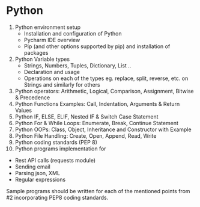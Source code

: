 # Python
1. Python environment setup
   - Installation and configuration of Python
   - Pycharm IDE overview
   - Pip (and other options supported by pip) and installation of packages
2. Python Variable types
   - Strings, Numbers, Tuples, Dictionary, List ..
   - Declaration and usage
   - Operations on each of the types eg. replace, split,
     reverse, etc. on Strings and similarly for others
3. Python operators: Arithmetic, Logical, Comparison, Assignment, Bitwise & Precedence
4. Python Functions Examples: Call, Indentation, Arguments & Return Values
5. Python IF, ELSE, ELIF, Nested IF & Switch Case Statement
6. Python For & While Loops: Enumerate, Break, Continue Statement
7. Python OOPs: Class, Object, Inheritance and Constructor with Example
8. Python File Handling: Create, Open, Append, Read, Write
9. Python coding standards (PEP 8)
10. Python programs implementation for 
   - Rest API calls (requests module)
   - Sending email
   - Parsing json, XML
   - Regular expressions
   
Sample programs should be written for each of the mentioned points from #2
incorporating PEP8 coding standards.
